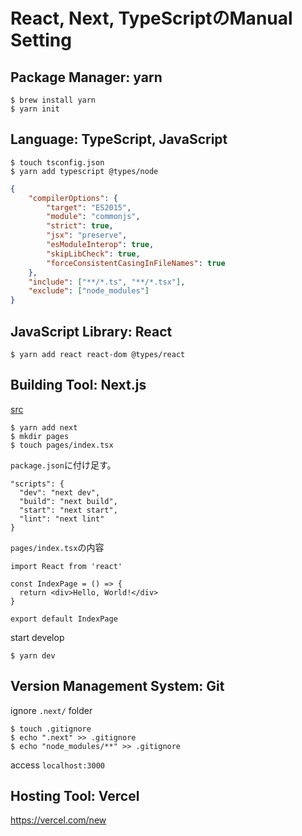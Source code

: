 # React, Next, TypeScriptのManual Setting

## Package Manager: yarn
```
$ brew install yarn
$ yarn init
```

## Language: TypeScript, JavaScript
```
$ touch tsconfig.json
$ yarn add typescript @types/node
```
```:tsconfig.json
{
    "compilerOptions": {
        "target": "ES2015",
        "module": "commonjs",
        "strict": true,
        "jsx": "preserve",
        "esModuleInterop": true,
        "skipLibCheck": true,
        "forceConsistentCasingInFileNames": true
    },
    "include": ["**/*.ts", "**/*.tsx"],
    "exclude": ["node_modules"]
}
```

## JavaScript Library: React
```
$ yarn add react react-dom @types/react
```

## Building Tool: Next.js
[src](https://nextjs.org/docs/getting-started)
```
$ yarn add next
$ mkdir pages
$ touch pages/index.tsx
```

`package.json`に付け足す。
```:json
"scripts": {
  "dev": "next dev",
  "build": "next build",
  "start": "next start",
  "lint": "next lint"
}
```

`pages/index.tsx`の内容
```:index.tsx
import React from 'react'

const IndexPage = () => {
  return <div>Hello, World!</div>
}

export default IndexPage
```

start develop
```
$ yarn dev
```

## Version Management System: Git

ignore `.next/` folder
```
$ touch .gitignore
$ echo ".next" >> .gitignore
$ echo "node_modules/**" >> .gitignore
```

access `localhost:3000`

## Hosting Tool: Vercel
https://vercel.com/new

